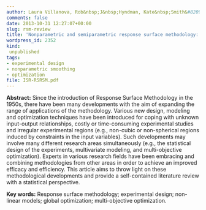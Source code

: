```yaml
---
author: Laura Villanova, Rob&nbsp;J&nbsp;Hyndman, Kate&nbsp;Smith&#8209;Miles, Irene&nbsp;Poli
comments: false
date: 2013-10-31 12:27:07+00:00
slug: rsm-review
title: 'Nonparametric and semiparametric response surface methodology: a review of designs, models and optimization techniques'
wordpress_id: 2352
kind:
 unpublished
tags:
- experimental design
- nonparametric smoothing
- optimization
file: ISR-RSRSM.pdf
---
```



**Abstract:** Since the introduction of Response Surface Methodology in the 1950s, there have been many developments with the aim of expanding the range of applications of the methodology. Various new design, modeling and optimization techniques have been introduced for coping with unknown input-output relationships, costly or time-consuming experimental studies and irregular experimental regions (e.g., non-cubic or non-spherical regions induced by constraints in the input variables). Such developments may involve many different research areas simultaneously (e.g., the statistical design of the experiments, multivariate modeling, and multi-objective optimization). Experts in various research fields have been embracing and combining methodologies from other areas in order to achieve an improved efficacy and efficiency. This article aims to throw light on these methodological developments and provide a self-contained literature review with a statistical perspective.

**Key words:** Response surface methodology; experimental design; non-linear models; global optimization; multi-objective optimization.


